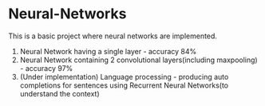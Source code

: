 # Neural-Networks

This is a basic project where neural networks are implemented. 
1. Neural Network having a single layer - accuracy 84%
2. Neural Network containing 2 convolutional layers(including maxpooling) - accuracy 97%
3. (Under implementation) Language processing - producing auto completions for sentences using Recurrent Neural Networks(to understand the context)
